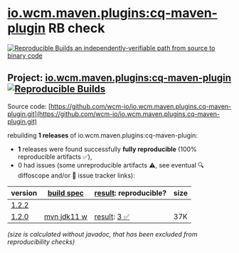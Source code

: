 [io.wcm.maven.plugins:cq-maven-plugin](https://central.sonatype.com/artifact/io.wcm.maven.plugins/cq-maven-plugin/versions) RB check
=======

[![Reproducible Builds](https://reproducible-builds.org/images/logos/rb.svg) an independently-verifiable path from source to binary code](https://reproducible-builds.org/)

## Project: [io.wcm.maven.plugins:cq-maven-plugin](https://central.sonatype.com/artifact/io.wcm.maven.plugins/cq-maven-plugin/versions) [![Reproducible Builds](https://img.shields.io/endpoint?url=https://raw.githubusercontent.com/jvm-repo-rebuild/reproducible-central/master/content/io/wcm/maven/plugins/cq-maven-plugin/badge.json)](https://github.com/jvm-repo-rebuild/reproducible-central/blob/master/content/io/wcm/maven/plugins/cq-maven-plugin/README.md)

Source code: [https://github.com/wcm-io/io.wcm.maven.plugins.cq-maven-plugin.git](https://github.com/wcm-io/io.wcm.maven.plugins.cq-maven-plugin.git)

rebuilding **1 releases** of io.wcm.maven.plugins:cq-maven-plugin:
- **1** releases were found successfully **fully reproducible** (100% reproducible artifacts :white_check_mark:),
- 0 had issues (some unreproducible artifacts :warning:, see eventual :mag: diffoscope and/or :memo: issue tracker links):

| version | [build spec](/BUILDSPEC.md) | [result](https://reproducible-builds.org/docs/jvm/): reproducible? | size |
| -- | --------- | ------ | -- |
| [1.2.2](https://central.sonatype.com/artifact/io.wcm.maven.plugins/cq-maven-plugin/1.2.2/pom) | | | |
| [1.2.0](https://central.sonatype.com/artifact/io.wcm.maven.plugins/cq-maven-plugin/1.2.0/pom) | [mvn jdk11 w](cq-maven-plugin-1.2.0.buildspec) | [result](cq-maven-plugin-1.2.0.buildinfo): [3 :white_check_mark: ](cq-maven-plugin-1.2.0.buildcompare) | 37K |

<i>(size is calculated without javadoc, that has been excluded from reproducibility checks)</i>
